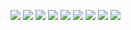 <p>
  <img src="../week-3/chrome-devtools/imgs/3.4-1.png"/>
  <img src="../week-3/chrome-devtools/imgs/3.4-2.png"/>
  <img src="../week-3/chrome-devtools/imgs/3.4-3.png"/>
  <img src="../week-3/chrome-devtools/imgs/3.4-4.png"/>
  <img src="../week-3/chrome-devtools/imgs/3.4-5.png"/>
  <img src="../week-3/chrome-devtools/imgs/3.4-6.png"/>
  <img src="../week-3/chrome-devtools/imgs/3.4-7.png"/>
  <img src="../week-3/chrome-devtools/imgs/3.4-8.png"/>
  <img src="../week-3/chrome-devtools/imgs/3.4-9.png"/>
</p>

<!-- How can you use Chrome's DevTools inspector to help you format or position elements?

In Chrome's DevTools inspecto you can select individual HTML elements and easily see the CSS properties and values assigned to them. You can add and remove individual properties by selecting or unselecting the box from the CSS Styles dropdown.  You can immediately see the effect of each change on the displayed page.  This makes it very helpful for less experienced developers who may be doing some guessing and checking as well as more experienced developers to compare the effects of different styling and formatting decisions.

How can you resize elements on the DOM using CSS?

You can easily adjust the height and width properties  using px, em, or even percentages.

What are the differences between absolute, fixed, static, and relative positioning? Which did you find easiest to use? Which was most difficult?

Each of the four position values allows you to accomplish different positions by different means.  The default position for an element is static, which means that it cannot be manipulated by the top, bottom, right and left properties.  It is always positioned according to the normal flow of the page, which, as far as I understand it, means it will be positioned based on the order in which it is created.  The relative position allows you to adjust the positioning of the element based on its default position using the top, bottom, right and left properties.  The fixed position allows you to position an element in a permanent position relative to the window or page.  This is useful for a header, footer, or nav bar if you want that element to remain in the same position as the user scrolls the page.  An absolute position value allows you to position the element relative to its nearest positioned ancestor (whichever comes next in the hierarchical html tree) but if there is no positioned ancestor it will position itself relative to the document body and move along with page scrolling.
Generally, the relative position was easiest to use because it allowed you to move the element based on where it first shows up on the page.  This made it easy to adjust the top, bottom etc. values to get it exactly where we wanted it.  Though, for a footer element, we obviously could not accomplish the desired position with a relative value so we had to use a fixed value so it would stay at the bottom as the page scrolled.

What are the differences between margin, border, and padding?

The margin is the space between the outermost edge of the object and the nearest other element, though sometimes this is only the outside margin of the page.  The border allows you to style and format the outermost edge without affecting the internal content of the object, and the padding is the space between the internal content and the border.

What was your impression of this challenge overall? (love, hate, and why?)

This challenge took a bit longer than we initially anticipated but we were always able to get through each step and solve the problems that arose.  The insights we got will probably prove to be very valuable in the future but it was a bit tedious and, at points, annoying trying to position our elements exactly as they were in the example images.

-->

